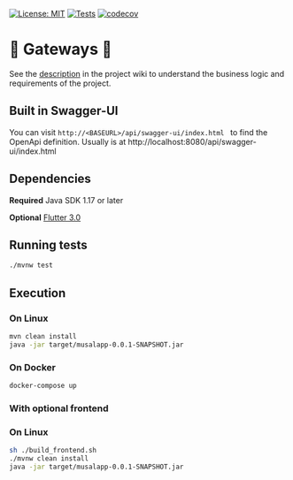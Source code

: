 [![License: MIT](https://img.shields.io/badge/License-MIT-green.svg)](https://opensource.org/licenses/MIT)
[![Tests](https://github.com/fabiancrx/spring-gateways/actions/workflows/maven-master.yaml/badge.svg)](https://github.com/fabiancrx/spring-gateways/actions/workflows/maven-master.yaml)
[![codecov](https://codecov.io/gh/fabiancrx/spring-gateways/branch/develop/graph/badge.svg?token=9CTRDHCASU)](https://codecov.io/gh/fabiancrx/spring-gateways)
<!-- Intellij seems to report on average 20% plus coverage than codecov with jacoco-->

# 📶 Gateways 📡

See the [description](https://github.com/fabiancrx/spring-gateways/wiki/Description) in the project wiki to understand
the business logic and requirements of the project.

## Built in Swagger-UI

You can visit `http://<BASEURL>/api/swagger-ui/index.html ` to find the OpenApi definition.
Usually is at http://localhost:8080/api/swagger-ui/index.html
## Dependencies
**Required**
Java SDK 1.17 or later

**Optional**
[Flutter 3.0](https://docs.flutter.dev/get-started/install)
## Running tests

```sh
./mvnw test 
```

## Execution


### On Linux
```sh 
mvn clean install
java -jar target/musalapp-0.0.1-SNAPSHOT.jar
```
### On Docker
```sh
docker-compose up 
```

### With optional frontend

### On Linux
```sh
sh ./build_frontend.sh
./mvnw clean install
java -jar target/musalapp-0.0.1-SNAPSHOT.jar
```
